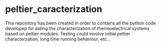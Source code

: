 # peltier_caracterization
This repository has been created in order to contains all the python code developep for aiding the 
characterization of thermoelectrical systems based on peltier modules. Testing could involve 
initial peltier characterzation, long time running behaviour, etc...
